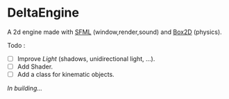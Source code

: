 # DeltaEngine
A 2d engine made with [SFML](https://www.sfml-dev.org/) (window,render,sound) and [Box2D](https://box2d.org/) (physics).

Todo :
- [ ] Improve *Light* (shadows, unidirectional light, ...).
- [ ] Add Shader.
- [ ] Add a class for kinematic objects.

*In building...*
